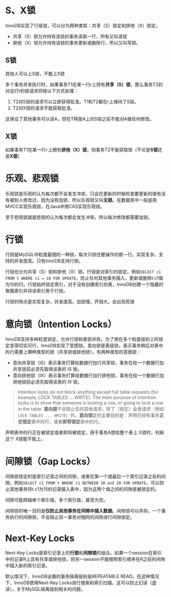 

# S、X锁

InnoDB实现了行级锁，可以分为两种类型：共享（S）锁定和排他（X）锁定。

- 共享（S）锁允许持有该锁的事务读取一行，所有又叫读锁
- 排他（X）锁允许持有该锁的事务更新或删除行，所以又叫写锁。



## S锁

其他人可以上S锁，不能上X锁

多个事务并发执行时，如果事务T1在某一行r上持有**共享（S）锁**，那么事务T2的对这行r的锁请求将按以下方式处理：

1. T2对S锁的请求可以立即获得批准。T1和T2都在r上保持了S锁。
2. T2对X锁的请求不能获取批准。

这保证了其他事务可以读A，但在T释放A上的S锁之前不能对A做任何修改。

## X锁

如果事务T1在某一行`r`上拥有**排他（X）锁**，则事务T2不能获取锁（不论是**S锁**还是**X锁**）



# 乐观、悲观锁

乐观锁是乐观的认为每次都不会发生冲突，只会在更新的时候检查要更新的值有没有被别人修改过，因为没有加锁，所以乐观锁又叫**无锁**。在数据库中一般是用MVCC实现乐观锁，在Java中用CAS实现乐观锁。

至于悲观锁就是悲观的认为每次都会发生冲突，所以每次修改都需要加锁。





# 行锁

行锁是MySQL中粒度最细的一种锁，每次只锁住要操作的那一行。实现复杂，支持的并发度高。只有InnoDB支持行锁。

行锁也分为共享（S）锁和排他（X）锁。行锁是对索引的锁定。例如`SELECT c1 FROM t WHERE c1 = 10 FOR UPDATE`，防止任何其他事务插入，更新或删除t.c1值为10的行。行锁始终锁定索引，对于没有创建索引的表，InnoDB创建一个隐藏的聚簇索引并将该索引用于行锁。

行锁的特点是实现复杂，并发度高。加锁慢，开销大。会出现死锁





# 意向锁（Intention Locks）

InnoDB支持多种粒度锁定，允许行锁和表锁并存。为了使在多个粒度级别上的锁定变得切实可行，InnoDB实现了意图锁。意向锁是表级锁，表示事务稍后对表中的行需要上哪种类型的锁（共享锁或排他锁）。有两种类型的意图锁：

* 意向共享锁（IS）表示事务打算给数据行加行共享锁，事务在给一个数据行加共享锁前必须先取得该表的 IS 锁。
* 意向排他锁（IX）表示事务打算给数据行加行排他锁，事务在给一个数据行加排他锁前必须先取得该表的 IX 锁。


> Intention locks do not block anything except full table requests (for example, LOCK TABLES … WRITE). The main purpose of intention locks is to show that someone is locking a row, or going to lock a row in the table.
> **意向锁**不会阻止任何其他请求，除了（锁定）全表请求（例如`LOCK TABLES ... WRITE`）外。**意向锁**定的主要目的是：声明已经有事务**正在锁定**表中的行，或者**即将锁定**表中的行。

声明表中的行正在被锁定或者即将被锁定，用于事务A想给整个表上 X锁时，判断这个 X锁能不能上。



# 间隙锁（Gap Locks）

间隙锁锁定的是索引记录之间的间隙，或者在第一个或最后一个索引记录之前的间隙。例如`SELECT c1 FROM t WHERE c1 BETWEEN 10 and 20 FOR UPDATE`，可以防止其他事务将t.c1为15的记录插入表中，因为这两个值之间的间隙是被锁定的。

间隙可能跨越单个索引值，多个索引值，甚至为空。

间隙锁的唯一目的是**仅防止其他事务在间隙中插入数据**。间隙锁可以共存。一个事务执行的间隙锁，不会阻止另一事务对相同的间隙进行间隙锁定。


# Next-Key Locks

Next-Key Locks是索引记录上的**行锁**和**间隙锁**的组合。如果一个session在索引中的记录R上具有共享或排他锁，则另一session不能按照索引顺序在R之前的间隙中插入新的索引记录。

默认情况下，InnoDB设置的事务隔离级别是REPEATABLE READ。在这种情况下，InnoDB使用Next-Key Locks进行搜索和索引扫描，这可以防止幻读（虚读）。关于MySQL隔离级别相关的问题，







